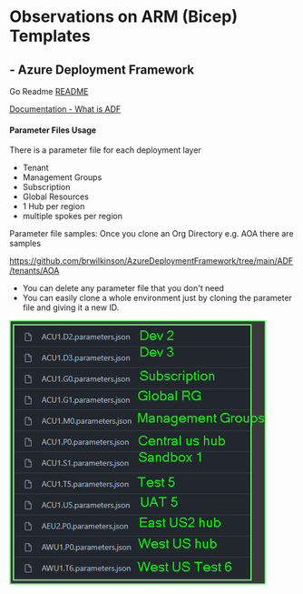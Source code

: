 #  Observations on ARM (Bicep) Templates

## - Azure Deployment Framework
Go Readme [README](https://github.com/brwilkinson/AzureDeploymentFramework#readme)

[Documentation - What is ADF](./ADF.md)

####  Parameter Files Usage

There is a parameter file for each deployment layer
- Tenant
- Management Groups
- Subscription
- Global Resources
- 1 Hub per region
- multiple spokes per region

Parameter file samples: Once you clone an Org Directory e.g. AOA there are samples

https://github.com/brwilkinson/AzureDeploymentFramework/tree/main/ADF/tenants/AOA

- You can delete any parameter file that you don't need
- You can easily clone a whole environment just by cloning the parameter file and giving it a new ID.

![AOA Parameter Files](./Parameter_Files_Examples.png)